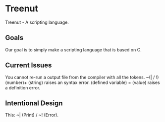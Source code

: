 # Treenut
 Treenut - A scripting language.

## Goals
 Our goal is to simply make a scripting language that is based on C.
 
## Current Issues
 You cannot re-run a output file from the compiler with all the tokens.
 ~(| / !) (number)+ (string) raises an syntax error.
 (defined variable) = (value) raises a definition error.
 
## Intentional Design
 This: ~| (Print) / ~! (Error).